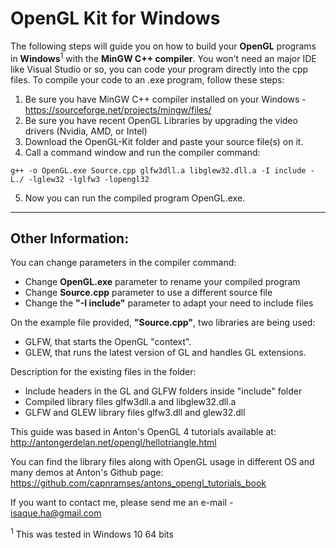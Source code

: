 # OpenGL Kit for Windows

The following steps will guide you on how to build your **OpenGL** programs in **Windows**<sup>1</sup> with the **MinGW C++ compiler**.
You won't need an major IDE like Visual Studio or so, you can code your program directly into the cpp files. 
To compile your code to an .exe program, follow these steps:

1. Be sure you have MinGW C++ compiler installed on your Windows - https://sourceforge.net/projects/mingw/files/
2. Be sure you have recent OpenGL Libraries by upgrading the video drivers (Nvidia, AMD, or Intel)
3. Download the OpenGL-Kit folder and paste your source file(s) on it.
4. Call a command window and run the compiler command:
```
g++ -o OpenGL.exe Source.cpp glfw3dll.a libglew32.dll.a -I include -L./ -lglew32 -lglfw3 -lopengl32
```
5. Now you can run the compiled program OpenGL.exe.

***

## Other Information:

You can change parameters in the compiler command:
- Change **OpenGL.exe** parameter to rename your compiled program
- Change **Source.cpp** parameter to use a different source file
- Change the **"-I include"** parameter to adapt your need to include files

On the example file provided, **"Source.cpp"**, two libraries are being used: 
- GLFW, that starts the OpenGL "context".
- GLEW, that runs the latest version of GL and handles GL extensions.

Description for the existing files in the folder:
- Include headers in the GL and GLFW folders inside "include" folder
- Compiled library files glfw3dll.a and libglew32.dll.a
- GLFW and GLEW library files glfw3.dll and glew32.dll

This guide was based in Anton's OpenGL 4 tutorials available at:
http://antongerdelan.net/opengl/hellotriangle.html

You can find the library files along with OpenGL usage in different OS and many demos at Anton's Github page:
https://github.com/capnramses/antons_opengl_tutorials_book

If you want to contact me, please send me an e-mail - isaque.ha@gmail.com


<sup>1</sup>
This was tested in Windows 10 64 bits
